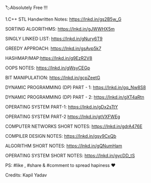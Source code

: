 🏷️Absolutely Free !!!

1.C++ STL Handwritten Notes: https://lnkd.in/gs2B5w_G

SORTING ALGORITHMS: https://lnkd.in/gJWWHX5m

SINGLY LINKED LIST: https://lnkd.in/gNury6T9

GREEDY APPROACH: https://lnkd.in/gsAvp5k7

HASHMAP/MAP:https://lnkd.in/g9EzR2V8

OOPS NOTES: https://lnkd.in/gWsyCEGp

BIT MANIPULATION: https://lnkd.in/gcpZeetG

DYNAMIC PROGRAMMING (DP) PART - 1: https://lnkd.in/gq_Nw8S8

DYNAMIC PROGRAMMING (DP) PART - 2: https://lnkd.in/gXT4aRtn

OPERATING SYSTEM PART-1: https://lnkd.in/gDx2sTtY

OPERATING SYSTEM PART-2 https://lnkd.in/gtVXFWEg

COMPUTER NETWORKS SHORT NOTES: https://lnkd.in/gdrA476E

COMPILER DESIGN NOTES: https://lnkd.in/gsy9CxQb

ALGORITHM SHORT NOTES: https://lnkd.in/gQNumHam

OPERATING SYSTEM SHORT NOTES: https://lnkd.in/gycDD_tS

PS: #like , #share & #comment to spread hapiness ❤️

Credits: Kapil Yadav
